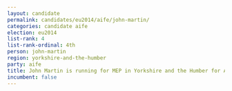```yaml
---
layout: candidate
permalink: candidates/eu2014/aife/john-martin/
categories: candidate aife
election: eu2014
list-rank: 4
list-rank-ordinal: 4th
person: john-martin
region: yorkshire-and-the-humber
party: aife
title: John Martin is running for MEP in Yorkshire and the Humber for An Independence From Europe
incumbent: false
---
```

